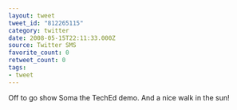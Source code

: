 ```yaml
---
layout: tweet
tweet_id: "812265115"
category: twitter
date: 2008-05-15T22:11:33.000Z
source: Twitter SMS
favorite_count: 0
retweet_count: 0
tags:
- tweet
---
```


Off to go show Soma the TechEd demo. And a nice walk in the sun!
